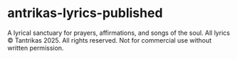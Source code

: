 # antrikas-lyrics-published
A lyrical sanctuary for prayers, affirmations, and songs of the soul. All lyrics © Tantrikas 2025. All rights reserved. Not for commercial use without written permission.
